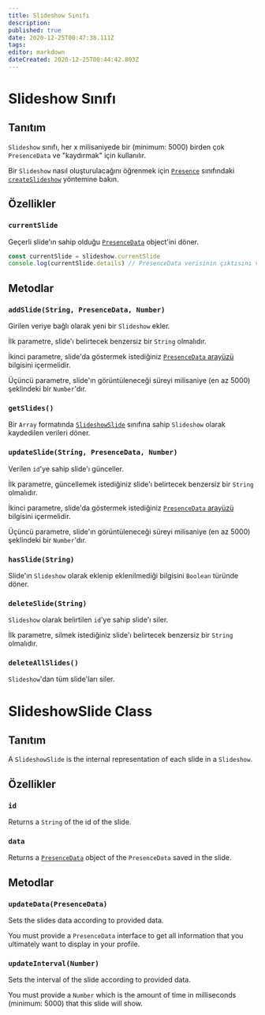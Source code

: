 ```yaml
---
title: Slideshow Sınıfı
description:
published: true
date: 2020-12-25T00:47:38.111Z
tags:
editor: markdown
dateCreated: 2020-12-25T00:44:42.803Z
---
```


# Slideshow Sınıfı

## Tanıtım

`Slideshow` sınıfı, her x milisaniyede bir (minimum: 5000) birden çok `PresenceData` ve "kaydırmak" için kullanılır.

Bir `Slideshow` nasıl oluşturulacağını öğrenmek için [`Presence`](/dev/presence/class) sınıfındaki [`createSlideshow`](/dev/presence/class#createslideshow) yöntemine bakın.

## Özellikler

### `currentSlide`

Geçerli slide'ın sahip olduğu [`PresenceData`](/dev/presence/class#presencedata-interface) object'ini döner.

```typescript
const currentSlide = slideshow.currentSlide
console.log(currentSlide.details) // PresenceData verisinin çıktısını verecektir
```

## Metodlar

### `addSlide(String, PresenceData, Number)`

Girilen veriye bağlı olarak yeni bir `Slideshow` ekler.

İlk parametre, slide'ı belirtecek benzersiz bir `String` olmalıdır.

İkinci parametre, slide'da göstermek istediğiniz [`PresenceData` arayüzü](/dev/presence/class#presencedata-interface) bilgisini içermelidir.

Üçüncü parametre, slide'ın görüntüleneceği süreyi milisaniye (en az 5000) şeklindeki bir `Number`'dır.

### `getSlides()`

Bir `Array` formatında [`SlideshowSlide`](#slideshowslide-class) sınıfına sahip `Slideshow` olarak kaydedilen verileri döner.

### `updateSlide(String, PresenceData, Number)`

Verilen `id`'ye sahip slide'ı günceller.

İlk parametre, güncellemek istediğiniz slide'ı belirtecek benzersiz bir `String` olmalıdır.

İkinci parametre, slide'da göstermek istediğiniz [`PresenceData` arayüzü](/dev/presence/class#presencedata-interface) bilgisini içermelidir.

Üçüncü parametre, slide'ın görüntüleneceği süreyi milisaniye (en az 5000) şeklindeki bir `Number`'dır.

### `hasSlide(String)`

Slide'ın `Slideshow` olarak eklenip eklenilmediği bilgisini `Boolean` türünde döner.

### `deleteSlide(String)`

`Slideshow` olarak belirtilen `id`'ye sahip slide'ı siler.

İlk parametre, silmek istediğiniz slide'ı belirtecek benzersiz bir `String` olmalıdır.

### `deleteAllSlides()`

`Slideshow`'dan tüm slide'ları siler.

# SlideshowSlide Class

## Tanıtım

A `SlideshowSlide` is the internal representation of each slide in a `Slideshow`.

## Özellikler

### `id`

Returns a `String` of the id of the slide.

### `data`

Returns a [`PresenceData`](/dev/presence/class#presencedata-interface) object of the `PresenceData` saved in the slide.

## Metodlar

### `updateData(PresenceData)`

Sets the slides data according to provided data.

You must provide a `PresenceData` interface to get all information that you ultimately want to display in your profile.

### `updateInterval(Number)`

Sets the interval of the slide according to provided data.

You must provide a `Number` which is the amount of time in milliseconds (minimum: 5000) that this slide will show.